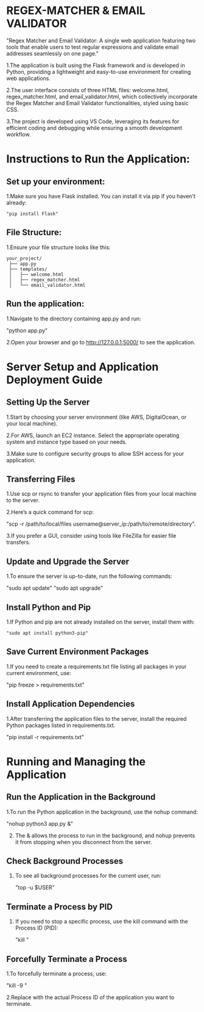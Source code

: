 # REGEX-MATCHER &  EMAIL VALIDATOR
"Regex Matcher and Email Validator: A single web application featuring two tools that enable users to test regular expressions and validate email addresses seamlessly on one page."

 1.The application is built using the Flask framework and is developed in Python, providing a lightweight and easy-to-use environment for creating web applications.

 2.The user interface consists of three HTML files: welcome.html, regex_matcher.html, and email_validator.html, which collectively incorporate the Regex Matcher and Email 
    Validator functionalities, styled using basic CSS.

 3.The project is developed using VS Code, leveraging its features for efficient coding and debugging while ensuring a smooth development workflow.

# Instructions to Run the Application:
   
## Set up your environment:

  1.Make sure you have Flask installed. You can install it via pip if you haven't already:

    "pip install Flask"

## File Structure:
 
1.Ensure your file structure looks like this:
  
    your_project/
     ├── app.py
     ├── templates/
     │   ├── welcome.html
     │   ├── regex_matcher.html
     │   └── email_validator.html

##  Run the application:

1.Navigate to the directory containing app.py and run:

  "python app.py"

2.Open your browser and go to http://127.0.0.1:5000/ to see the application.


# Server Setup and Application Deployment Guide

## Setting Up the Server
1.Start by choosing your server environment (like AWS, DigitalOcean, or your local machine).

2.For AWS, launch an EC2 instance. Select the appropriate operating system and instance type based on your needs.

3.Make sure to configure security groups to allow SSH access for your application.

## Transferring Files
1.Use scp or rsync to transfer your application files from your local machine to the server.

2.Here’s a quick command for scp:

  "scp -r /path/to/local/files username@server_ip:/path/to/remote/directory".

3.If you prefer a GUI, consider using tools like FileZilla for easier file transfers.

## Update and Upgrade the Server

1.To ensure the server is up-to-date, run the following commands:

  "sudo apt update"
  "sudo apt upgrade"

## Install Python and Pip

1.If Python and pip are not already installed on the server, install them with:

    "sudo apt install python3-pip"

## Save Current Environment Packages

1.If you need to create a requirements.txt file listing all packages in your current environment, use:

   "pip freeze > requirements.txt"

## Install Application Dependencies

1.After transferring the application files to the server, install the required Python packages listed in requirements.txt.

   "pip install -r requirements.txt"

# Running and Managing the Application

## Run the Application in the Background

1.To run the Python application in the background, use the nohup command:

   "nohup python3 app.py &"
  
2. The & allows the process to run in the background, and nohup prevents it from stopping when you disconnect from the server.

## Check Background Processes

1. To see all background processes for the current user, run:

    "top -u $USER"

## Terminate a Process by PID

1. If you need to stop a specific process, use the kill command with the Process ID (PID):

   "kill <PID>"

## Forcefully Terminate a Process

1.To forcefully terminate a process, use:

  "kill -9 <PID>"

2.Replace <PID> with the actual Process ID of the application you want to terminate.



 


